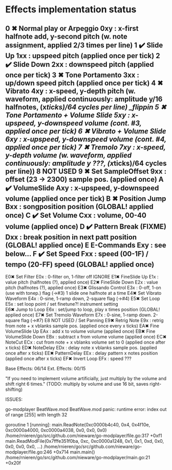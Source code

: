 # Effects implementation status

0 ✖ Normal play or Arpeggio             0xy : x-first halfnote add, y-second           pitch (w. note assignment, applied 2/3 times per line)
1 ✔️ Slide Up                            1xx : upspeed                                  pitch (applied once per tick)
2 ✔️ Slide Down                          2xx : downspeed                                pitch (applied once per tick)
3 ✖ Tone Portamento                     3xx : up/down speed                            pitch (applied once per tick)
4 ✖ Vibrato                             4xy : x-speed,   y-depth                       pitch (w. waveform, applied continuously: amplitude y/16 halfnotes, (x*ticks)/64 cycles per line)   _flippin
5 ✖ Tone Portamento + Volume Slide      5xy : x-upspeed, y-downspeed                   volume (cont. #3, applied once per tick)
6 ✖ Vibrato + Volume Slide              6xy : x-upspeed, y-downspeed                   volume (cont. #4, applied once per tick)
7 ✖ Tremolo                             7xy : x-speed,   y-depth                       volume (w. waveform, applied continuously: amplitude y ???, (x*ticks)/64 cycles per line))
8   NOT USED
9 ✖ Set SampleOffset                    9xx : offset (23 -> 2300)                      sample pos. (applied once)
A ✔️ VolumeSlide                         Axy : x-upspeed, y-downspeed                   volume (applied once per tick)
B ✖ Position Jump                       Bxx : songposition                             position (GLOBAL! applied once)
C ✔️ Set Volume                          Cxx : volume, 00-40                            volume (applied once)
D ✔️ Pattern Break (FIXME)               Dxx : break position in next patt              position (GLOBAL! applied once)
E   E-Commands                          Exy : see below...
F ✔️ Set Speed                           Fxx : speed (00-1F) / tempo (20-FF)            speed (GLOBAL! applied once)
----------------------------------------------------------------------------
E0✖ Set Filter                          E0x : 0-filter on, 1-filter off                IGNORE
E1✖ FineSlide Up                        E1x : value                                    pitch (halfnotes (?), applied once)
E2✖ FineSlide Down                      E2x : value                                    pitch (halfnotes (?), applied once)
E3✖ Glissando Control                   E3x : 0-off, 1-on (use with tonep.)            flag (->#3) 1 slide one halfnote at a time
E4✖ Set Vibrato Waveform                E4x : 0-sine, 1-ramp down, 2-square            flag (->#4)
E5✖ Set Loop                            E5x : set loop point / set finetune?!          instrument setting                 
E6✖ Jump to Loop                        E6x : set/jump to loop, play x times           position (GLOBAL! applied once)
E7✖ Set Tremolo Waveform                E7x : 0-sine, 1-ramp down. 2-square            flag (->#7)
E8  NOT USED / Set Panning
E9✖ Retrig Note                         E9x : retrig from note + x vblanks             sample pos. (applied once every x ticks)
EA✖ Fine VolumeSlide Up                 EAx : add x to volume                          volume (applied once)
EB✖ Fine VolumeSlide Down               EBx : subtract x from volume                   volume (applied once)
EC✖ NoteCut                             ECx : cut from note + x vblanks                volume set to 0 (applied once after x ticks)
ED✖ NoteDelay                           EDx : delay note x vblanks                     sample pos. (applied once after x ticks)
EE✖ PatternDelay                        EEx : delay pattern x notes                    position (applied once after x ticks) 
EF✖ Invert Loop                         EFx : speed                                    ???

Base Effects: 06/14
Ext. Effects: 00/15

"If you need to implement volume artificially, just multiply by the volume and shift right 6 times." 
(TODO: multiply by volume and use 16 bit, saves right-shifting)


ISSUES:

go-modplayer BeatWave.mod 
BeatWave.mod
panic: runtime error: index out of range [255] with length 32

goroutine 1 [running]:
main.ReadNote(0xc0000b4c40, 0x4, 0x4f10e, 0xc0000a4000, 0xc0000a4038, 0x0, 0x0, 0x0)
        /home/rnieren/go/src/github.com/nieware/go-modplayer/file.go:317 +0xf1
main.ReadModFile(0x7fffe351f0ba, 0xc, 0xc0000a1248, 0x1, 0x1, 0xd, 0x0, 0x0, 0x0, 0x0, ...)
        /home/rnieren/go/src/github.com/nieware/go-modplayer/file.go:246 +0x714
main.main()
        /home/rnieren/go/src/github.com/nieware/go-modplayer/main.go:21 +0x20f

